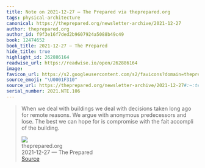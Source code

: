 ```yaml
---
title: Note on 2021-12-27 — The Prepared via theprepared.org
tags: physical-architecture
canonical: https://theprepared.org/newsletter-archive/2021-12-27
author: theprepared.org
author_id: f9f3e16f7ded2b9607924a5088b49c49
book: 12474652
book_title: 2021-12-27 — The Prepared
hide_title: true
highlight_id: 262886164
readwise_url: https://readwise.io/open/262886164
image:
favicon_url: https://s2.googleusercontent.com/s2/favicons?domain=theprepared.org
source_emoji: "\U0001F310"
source_url: https://theprepared.org/newsletter-archive/2021-12-27#:~:text=When%20we%20deal,of%20the%20building.
serial_number: 2021.NTE.106
---
```

> When we deal with buildings we deal with decisions taken long ago for remote reasons. We argue with anonymous predecessors and lose. The best we can hope for is compromise with the fait accompli of the building.
> <div class="quoteback-footer"><div class="quoteback-avatar"><img class="mini-favicon" src="https://s2.googleusercontent.com/s2/favicons?domain=theprepared.org"></div><div class="quoteback-metadata"><div class="metadata-inner"><span style="display:none">FROM:</span><div aria-label="theprepared.org" class="quoteback-author"> theprepared.org</div><div aria-label="2021-12-27 — The Prepared" class="quoteback-title"> 2021-12-27 — The Prepared</div></div></div><div class="quoteback-backlink"><a target="_blank" aria-label="go to the full text of this quotation" rel="noopener" href="https://theprepared.org/newsletter-archive/2021-12-27#:~:text=When%20we%20deal,of%20the%20building." class="quoteback-arrow"> Source</a></div></div>